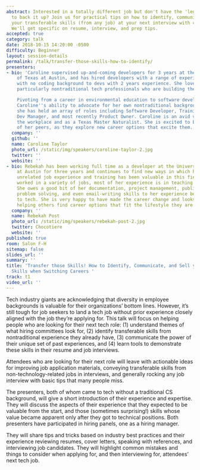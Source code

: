 ```yaml
---
abstract: Interested in a totally different job but don't have the 'legitimate' experience
  to back it up? Join us for practical tips on how to identify, communicate, and sell
  your transferable skills (from any job) at your next interview with confidence!
  We'll get specific on resume, interview, and prep tips.
accepted: true
category: talk
date: 2018-10-15 14:20:00 -0500
difficulty: Beginner
layout: session-details
permalink: /talk/transfer-those-skills-how-to-identify/
presenters:
- bio: 'Caroline supervised up-and-coming developers for 3 years at the University
    of Texas at Austin, and has hired developers with a range of experience from trainees
    with no coding background to devs with 2 years experience. She loves mentoring,
    particularly nontraditional tech professionals who are building their careers!

    Pivoting from a career in environmental education to software development stretched
    Caroline''s ability to advocate for her own nontraditional background. Since then,
    she has held an array of roles including Software Developer, Training Coordinator,
    Dev Manager, and most recently Product Owner. Caroline is an avid volunteer in
    the workplace and as a Texas Master Naturalist. She is excited to build the confidence
    of her peers, as they explore new career options that excite them.'
  company: ''
  github: ''
  name: Caroline Taylor
  photo_url: /static/img/speakers/caroline-taylor-2.jpg
  twitter: ''
  website: ''
- bio: Rebekah has been working full time as a developer at the University of Texas
    at Austin for three years and continues to find new ways in which her seemingly
    unrelated job experience and training has been valuable in this field. Having
    worked in a variety of jobs, most of her experience is in teaching and research.
    She owes a good bit of her documentation, project management, public speaking,
    problem solving, and even email-writing skills to her experience before moving
    to tech. She is very happy to have made the career change and looks forward to
    helping others find career options that fit the lifestyle they are looking for.
  company: ''
  name: Rebekah Post
  photo_url: /static/img/speakers/rebekah-post-2.jpg
  twitter: Chocotiere
  website: ''
published: true
room: Salon F-H
sitemap: false
slides_url: ''
summary: ''
title: 'Transfer those Skills! How to Identify, Communicate, and Sell your Transferable
  Skills when Switching Careers '
track: t1
video_url: ''
---
```


Tech industry giants are acknowledging that diversity in employee backgrounds is valuable for their organizations’ bottom lines. However, it’s still tough for job seekers to land a tech job without prior experience closely aligned with the job they’re applying for. This talk will focus on helping people who are looking for their next tech role:
(1) understand themes of what hiring committees look for,
(2) identify transferable skills from nontraditional experience they already have,
(3) communicate the power of their unique set of past experiences, and
(4) learn tools to demonstrate these skills in their resume and job interviews.

Attendees who are looking for their next role will leave with actionable ideas for improving job application materials, conveying transferable skills from non-technology-related jobs in interviews, and generally rocking any job interview with basic tips that many people miss.

The presenters, both of whom came to tech without a traditional CS background, will give a short introduction of their experience and expertise. They will discuss the aspects of their experience that they expected to be valuable from the start, and those (sometimes surprising!) skills whose value became apparent only after they got to technical positions. Both presenters have participated in hiring panels, one as a hiring manager.

They will share tips and tricks based on industry best practices and their experience reviewing resumes, cover letters, speaking with references, and interviewing job candidates. They will highlight common mistakes and things to consider when applying for, and then interviewing for, attendees’ next tech job.